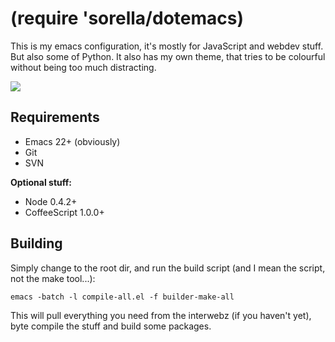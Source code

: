 (require 'sorella/dotemacs)
===========================

This is my emacs configuration, it's mostly for JavaScript and webdev
stuff. But also some of Python. It also has my own theme, that tries to
be colourful without being too much distracting.

![](http://dl.dropbox.com/u/4429200/candy-chain.png)


Requirements
------------

- Emacs 22+ (obviously)
- Git
- SVN

**Optional stuff:**

- Node 0.4.2+
- CoffeeScript 1.0.0+


[color-theme]: http://www.nongnu.org/color-theme/


Building
--------

Simply change to the root dir, and run the build script (and I mean the
script, not the make tool...):

    emacs -batch -l compile-all.el -f builder-make-all
    
This will pull everything you need from the interwebz (if you haven't
yet), byte compile the stuff and build some packages.
